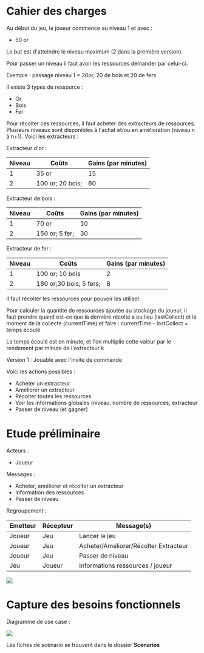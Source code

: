 # Cahier des charges

Au début du jeu, le joueur commence au niveau 1 et avec :

- 50 or

Le but est d'atteindre le niveau maximum (2 dans la première version).

Pour passer un niveau il faut avoir les ressources demander par celui-ci.

Exemple : passage niveau 1 = 20or,  20 de bois et 20 de fers

Il existe 3 types de ressource :

- Or
- Bois
- Fer

Pour récolter ces ressources, il faut acheter des extracteurs de ressources. Plusieurs niveaux sont disponibles à l'achat et/ou en amélioration (niveau n à n+1). Voici les extracteurs :

Extracteur d'or :

| Niveau | Coûts | Gains (par minutes) |
| --- | --- |---------------------|
| 1 | 35 or | 15                  |
| 2 | 100 or; 20 bois; | 60 |

Extracteur de bois :

| Niveau | Coûts          | Gains (par minutes) |
| --- |----------------|---------------------|
| 1 | 70 or          | 10                  |
| 2 | 150 or; 5 fer; | 30                  |


Extracteur de fer :

| Niveau | Coûts                   | Gains (par minutes) |
| --- |-------------------------|---------------------|
| 1 | 100 or; 10 bois         | 2                   |
| 2 | 180 or;30 bois; 5 fers; | 8                   |

Il faut récolter les ressources pour pouvoir les utiliser.

Pour calculer la quantité de ressources ajoutée au stockage du joueur, il faut prendre quand est-ce que la dernière récolte a eu lieu (lastCollect) et le moment de la collecte (currentTime) et faire :
currentTime - lastCollect = temps écoulé

Le temps écoulé est en minute, et l'on multiplie cette valeur par le rendement par minute de l'extracteur k

Version 1 : Jouable avec l'invite de commande

Voici les actions possibles :

- Acheter un extracteur
- Améliorer un extracteur
- Récolter toutes les ressources
- Voir les informations globales (niveau, nombre de ressources, extracteur
- Passer de niveau (et gagner)


# Etude préliminaire

Acteurs :
- Joueur

Messages :
- Acheter, améliorer et récolter un extracteur
- Information des ressources
- Passer de niveau


Regroupement : 

| Emetteur | Récepteur | Message(s)                            |
|--------| --------- |---------------------------------------|
| Joueur | Jeu | Lancer le jeu              |
| Joueur | Jeu | Acheter/Améliorer/Récolter Extracteur |
| Joueur | Jeu | Passer de niveau                      |
| Jeu | Joueur | Informations ressources / joueur      |

![](https://github.com/skelirphoteman/jeu-de-strategie/blob/main/ProjectManagment/UML/DContextary.png)


# Capture des besoins fonctionnels

Diagramme de use case :

![](https://github.com/skelirphoteman/jeu-de-strategie/blob/main/ProjectManagment/UML/DUseCase.png)

Les fiches de scénario se trouvent dans le dossier **Scenarios**  